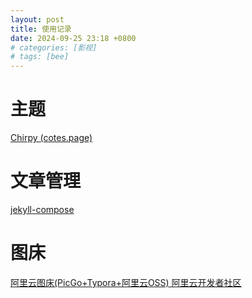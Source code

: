 ```yaml
---
layout: post
title: 使用记录
date: 2024-09-25 23:18 +0800
# categories: [影视]
# tags: [bee]
---
```

# 主题
[Chirpy (cotes.page)](https://chirpy.cotes.page/)
# 文章管理
[jekyll-compose](https://github.com/jekyll/jekyll-compose)
# 图床
[阿里云图床(PicGo+Typora+阿里云OSS) 阿里云开发者社区](https://developer.aliyun.com/article/1465963)
